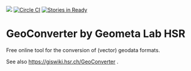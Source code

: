 [![](https://imagelayers.io/badge/geometalab/geoconverter:latest.svg)](https://imagelayers.io/?images=geometalab/geoconverter:latest 'Get your own badge on imagelayers.io')
[![Circle CI](https://circleci.com/gh/geometalab/geoconverter.svg?style=svg)](https://circleci.com/gh/geometalab/geoconverter)
[![Stories in Ready](https://badge.waffle.io/geometalab/geoconverter.svg?label=ready&title=Ready)](http://waffle.io/geometalab/geoconverter)

GeoConverter by Geometa Lab HSR
===============================

Free online tool for the conversion of (vector) geodata formats. 

See also https://giswiki.hsr.ch/GeoConverter .
